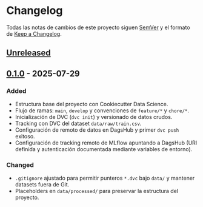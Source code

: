 # Changelog
Todas las notas de cambios de este proyecto siguen [SemVer](https://semver.org) y el formato de [Keep a Changelog](https://keepachangelog.com/es-ES/1.0.0/).

## [Unreleased]

## [0.1.0] - 2025-07-29
### Added
- Estructura base del proyecto con Cookiecutter Data Science.
- Flujo de ramas: `main`, `develop` y convenciones de `feature/*` y `chore/*`.
- Inicialización de DVC (`dvc init`) y versionado de datos crudos.
- Tracking con DVC del dataset `data/raw/train.csv`.
- Configuración de remoto de datos en DagsHub y primer `dvc push` exitoso.
- Configuración de tracking remoto de MLflow apuntando a DagsHub (URI definida y autenticación documentada mediante variables de entorno).

### Changed
- `.gitignore` ajustado para permitir punteros `*.dvc` bajo `data/` y mantener datasets fuera de Git.
- Placeholders en `data/processed/` para preservar la estructura del proyecto.

[Unreleased]: https://github.com/fertueros/insurance-mlops/compare/v0.1.0...HEAD
[0.1.0]: https://github.com/fertueros/insurance-mlops/tree/v0.1.0

